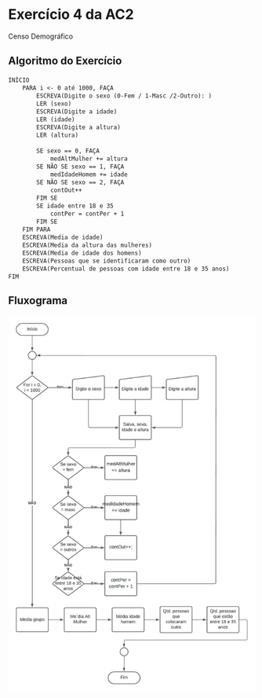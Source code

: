 # Exercício 4 da AC2
Censo Demográfico

## Algoritmo do Exercício
    INÍCIO
        PARA i <- 0 até 1000, FAÇA
            ESCREVA(Digite o sexo (0-Fem / 1-Masc /2-Outro): )
            LER (sexo)
            ESCREVA(Digite a idade)
            LER (idade)
            ESCREVA(Digite a altura)
            LER (altura)

            SE sexo == 0, FAÇA
                medAltMulher += altura
            SE NÃO SE sexo == 1, FAÇA
                medIdadeHomem += idade
            SE NÃO SE sexo == 2, FAÇA
                contOut++
            FIM SE
            SE idade entre 18 e 35
                contPer = contPer + 1
            FIM SE
        FIM PARA
        ESCREVA(Media de idade)
        ESCREVA(Media da altura das mulheres)
        ESCREVA(Media de idade dos homens)
        ESCREVA(Pessoas que se identificaram como outro)
        ESCREVA(Percentual de pessoas com idade entre 18 e 35 anos)
    FIM

## Fluxograma
<img src="ex_004.jpeg" alt="">

